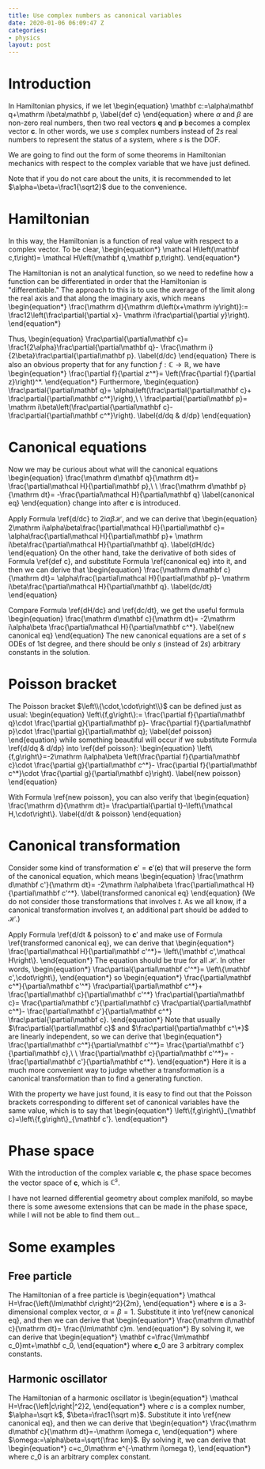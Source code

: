 ```yaml
---
title: Use complex numbers as canonical variables
date: 2020-01-06 06:09:47 Z
categories:
- physics
layout: post
---
```


# Introduction

In Hamiltonian physics, if we let
\begin{equation}
    \mathbf c:=\alpha\mathbf q+\mathrm i\beta\mathbf p,
    \label{def c}
\end{equation}
where $\alpha$ and $\beta$ are non-zero real numbers,
then two real vectors $\mathbf q$ and $\mathbf p$
becomes a complex vector $\mathbf c$.
In other words, we use $s$ complex numbers instead of $2s$ real numbers
to represent the status of a system, where $s$ is the DOF.

We are going to find out the form of some theorems in Hamiltonian mechanics
with respect to the complex variable that we have just defined.

Note that if you do not care about the units, it is recommended to let
$\alpha=\beta=\frac1{\sqrt2}$ due to the convenience.

# Hamiltonian

In this way,
the Hamiltonian is a function of real value with respect to a complex vector.
To be clear,
\begin{equation\*}
    \mathcal H\left(\mathbf c,t\right)=
    \mathcal H\left(\mathbf q,\mathbf p,t\right).
\end{equation\*}

The Hamiltonian is not an analytical function,
so we need to redefine how a function can be differentiated
in order that the Hamiltonian is "differentiable."
The approach to this is to use the average of the limit along the real axis
and that along the imaginary axis, which means
\begin{equation\*}
    \frac{\mathrm d}{\mathrm d\left(x+\mathrm iy\right)}:=
    \frac12\left(\frac\partial{\partial x}-
    \mathrm i\frac\partial{\partial y}\right).
\end{equation\*}

Thus,
\begin{equation}
    \frac\partial{\partial\mathbf c}=
    \frac1{2\alpha}\frac\partial{\partial\mathbf q}-
    \frac{\mathrm i}{2\beta}\frac\partial{\partial\mathbf p}.
    \label{d/dc}
\end{equation}
There is also an obvious property that for any function
$f:\mathbb C\rightarrow\mathbb R$, we have
\begin{equation\*}
    \frac{\partial f}{\partial z^\*}=
    \left(\frac{\partial f}{\partial z}\right)^*.
\end{equation\*}
Furthermore,
\begin{equation}
    \frac\partial{\partial\mathbf q}=
    \alpha\left(\frac\partial{\partial\mathbf c}+
    \frac\partial{\partial\mathbf c^\*}\right),\ \ 
    \frac\partial{\partial\mathbf p}=
    \mathrm i\beta\left(\frac\partial{\partial\mathbf c}-
    \frac\partial{\partial\mathbf c^\*}\right).
    \label{d/dq & d/dp}
\end{equation}

# Canonical equations

Now we may be curious about what will the canonical equations
\begin{equation}
    \frac{\mathrm d\mathbf q}{\mathrm dt}=
    \frac{\partial\mathcal H}{\partial\mathbf p},\ \ 
    \frac{\mathrm d\mathbf p}{\mathrm dt}=
    -\frac{\partial\mathcal H}{\partial\mathbf q}
    \label{canonical eq}
\end{equation}
change into after $\mathbf c$ is introduced.

Apply Formula \ref{d/dc} to $2\mathrm i\alpha\beta\mathcal H$,
and we can derive that
\begin{equation}
   2\mathrm i\alpha\beta\frac{\partial\mathcal H}{\partial\mathbf c}=
   \alpha\frac{\partial\mathcal H}{\partial\mathbf p}+
   \mathrm i\beta\frac{\partial\mathcal H}{\partial\mathbf q}.
   \label{dH/dc}
\end{equation}
On the other hand, take the derivative of both sides of Formula \ref{def c},
and substitute Formula \ref{canonical eq} into it,
and then we can derive that
\begin{equation}
    \frac{\mathrm d\mathbf c}{\mathrm dt}=
    \alpha\frac{\partial\mathcal H}{\partial\mathbf p}-
    \mathrm i\beta\frac{\partial\mathcal H}{\partial\mathbf q}.
    \label{dc/dt}
\end{equation}

Compare Formula \ref{dH/dc} and \ref{dc/dt}, we get the useful formula
\begin{equation}
    \frac{\mathrm d\mathbf c}{\mathrm dt}=
    -2\mathrm i\alpha\beta
    \frac{\partial\mathcal H}{\partial\mathbf c^\*}.
    \label{new canonical eq}
\end{equation}
The new canonical equations are a set of $s$ ODEs of $1$st degree,
and there should be only $s$ (instead of $2s$) arbitrary constants
in the solution.

# Poisson bracket

The Poisson bracket $\left\\{\cdot,\cdot\right\\}$ can be defined just as usual:
\begin{equation}
    \left\\{f,g\right\\}:=
    \frac{\partial f}{\partial\mathbf q}\cdot
    \frac{\partial g}{\partial\mathbf p}-
    \frac{\partial f}{\partial\mathbf p}\cdot
    \frac{\partial g}{\partial\mathbf q};
    \label{def poisson}
\end{equation}
while something beautiful will occur if we substitute Formula \ref{d/dq & d/dp}
into \ref{def poisson}:
\begin{equation}
    \left\\{f,g\right\\}=-2\mathrm i\alpha\beta
    \left(\frac{\partial f}{\partial\mathbf c}\cdot
    \frac{\partial g}{\partial\mathbf c^\*}-
    \frac{\partial f}{\partial\mathbf c^\*}\cdot
    \frac{\partial g}{\partial\mathbf c}\right).
    \label{new poisson}
\end{equation}

With Formula \ref{new poisson}, you can also verify that
\begin{equation}
    \frac{\mathrm d}{\mathrm dt}=
    \frac\partial{\partial t}-\left\\{\mathcal H,\cdot\right\\}.
    \label{d/dt & poisson}
\end{equation}

# Canonical transformation

Consider some kind of transformation
$\mathbf c'=\mathbf c'\left(\mathbf c\right)$
that will preserve the form of the canonical equation, which means
\begin{equation}
    \frac{\mathrm d\mathbf c'}{\mathrm dt}=
    -2\mathrm i\alpha\beta
    \frac{\partial\mathcal H}{\partial\mathbf c'^\*}.
    \label{transformed canonical eq}
\end{equation}
(We do not consider those transformations that involves $t$.
As we all know, if a canonical transformation involves $t$,
an additional part should be added to $\mathcal H$.)

Apply Formula \ref{d/dt & poisson} to $\mathbf c'$
and make use of Formula \ref{transformed canonical eq}, we can derive that
\begin{equation\*}
    \frac{\partial\mathcal H}{\partial\mathbf c'^\*}=
    \left\\{\mathbf c',\mathcal H\right\\}.
\end{equation\*}
The equation should be true for all $\mathcal H$. In other words,
\begin{equation\*}
    \frac\partial{\partial\mathbf c'^\*}=
    \left\\{\mathbf c',\cdot\right\\},
\end{equation\*}
so
\begin{equation\*}
    \frac{\partial\mathbf c^\*}{\partial\mathbf c'^\*}
    \frac\partial{\partial\mathbf c^\*}+
    \frac{\partial\mathbf c}{\partial\mathbf c'^\*}
    \frac\partial{\partial\mathbf c}=
    \frac{\partial\mathbf c'}{\partial\mathbf c}
    \frac\partial{\partial\mathbf c^\*}-
    \frac{\partial\mathbf c'}{\partial\mathbf c^\*}
    \frac\partial{\partial\mathbf c}.
\end{equation\*}
Note that usually $\frac\partial{\partial\mathbf c}$ and
$\frac\partial{\partial\mathbf c^\*}$ are linearly independent,
so we can derive that
\begin{equation\*}
    \frac{\partial\mathbf c^\*}{\partial\mathbf c'^\*}=
    \frac{\partial\mathbf c'}{\partial\mathbf c},\ \ 
    \frac{\partial\mathbf c}{\partial\mathbf c'^\*}=
    -\frac{\partial\mathbf c'}{\partial\mathbf c^\*}.
\end{equation\*}
Here it is a much more convenient way to judge whether a transformation
is a canonical transformation than to find a generating function.

With the property we have just found, it is easy to find out that
the Poisson brackets corresponding to different set of canonical variables
have the same value, which is to say that
\begin{equation\*}
    \left\\{f,g\right\\}\_{\mathbf c}=\left\\{f,g\right\\}\_{\mathbf c'}.
\end{equation\*}

# Phase space

With the introduction of the complex variable $\mathbf c$,
the phase space becomes the vector space of $\mathbf c$,
which is $\mathbb C^s$.

I have not learned differential geometry about complex manifold,
so maybe there is some awesome extensions that can be made in the phase space,
while I will not be able to find them out...

# Some examples

## Free particle

The Hamiltonian of a free particle is
\begin{equation\*}
    \mathcal H=\frac{\left(\Im\mathbf c\right)^2}{2m},
\end{equation\*}
where $\mathbf c$ is a $3$-dimensional complex vector, $\alpha=\beta=1$.
Substitute it into \ref{new canonical eq}, and then we can derive that
\begin{equation\*}
    \frac{\mathrm d\mathbf c}{\mathrm dt}=
    \frac{\Im\mathbf c}m.
\end{equation\*}
By solving it, we can derive that
\begin{equation\*}
    \mathbf c=\frac{\Im\mathbf c\_0}mt+\mathbf c\_0,
\end{equation\*}
where $\mathbf c\_0$ are $3$ arbitrary complex constants.

## Harmonic oscillator

The Hamiltonian of a harmonic oscillator is
\begin{equation\*}
    \mathcal H=\frac{\left|c\right|^2}2,
\end{equation\*}
where $c$ is a complex number, $\alpha=\sqrt k$, $\beta=\frac1{\sqrt m}$.
Substitute it into \ref{new canonical eq}, and then we can derive that
\begin{equation\*}
    \frac{\mathrm d\mathbf c}{\mathrm dt}=-\mathrm i\omega c,
\end{equation\*}
where $\omega:=\alpha\beta=\sqrt{\frac km}$.
By solving it, we can derive that
\begin{equation\*}
    c=c\_0\mathrm e^{-\mathrm i\omega t},
\end{equation\*}
where $c\_0$ is an arbitrary complex constant.
